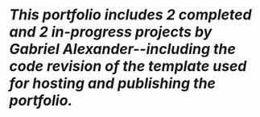 <h1><em>This portfolio includes 2 completed and 2 in-progress projects by Gabriel Alexander--including the code revision of the template used for hosting and publishing the portfolio.</em></h1>
